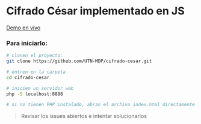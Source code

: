# Cifrado César implementado en JS

[Demo en vivo](https://utn-mdp.github.io/cifrado-cesar/)

### Para iniciarlo:

```bash
# clonen el proyecto:
git clone https://github.com/UTN-MDP/cifrado-cesar.git

# entren en la carpeta
cd cifrado-cesar

# inicien un servidor web
php -S localhost:8888

# si no tienen PHP instalado, abran el archivo index.html directamente en el navegador.
```

> Revisar los issues abiertos e intentar solucionarlos
